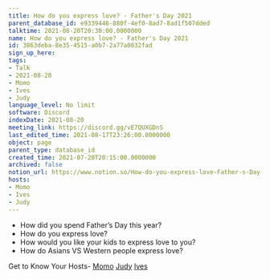 ```yaml
---
title: How do you express love? - Father's Day 2021
parent_database_id: e9339446-880f-4ef0-8ad7-8ad1f507dded
talktime: 2021-08-20T20:30:00.0000000
name: How do you express love? - Father's Day 2021
id: 3863deba-8e35-4515-a0b7-2a77a0032fad
sign_up_here: 
tags:
- Talk
- 2021-08-20
- Momo
- Ives
- Judy
language_level: No limit
software: Discord
indexDate: 2021-08-20
meeting_link: https://discord.gg/vE7QUXGDnS
last_edited_time: 2021-08-17T23:26:00.0000000
object: page
parent_type: database_id
created_time: 2021-07-20T20:15:00.0000000
archived: false
notion_url: https://www.notion.so/How-do-you-express-love-Father-s-Day-2021-3863deba8e354515a0b72a77a0032fad
hosts:
- Momo
- Ives
- Judy
---
```


   - How did you spend Father’s Day this year?
   - How do you express love?
   - How would you like your kids to express love to you?
   - How do Asians VS Western people express love? 

Get to Know Your Hosts-
[Momo](/23f0f26c7f1547c0b08477c0c6f1f461)
[Judy](/d7df8bdfae994fc1a37a32b73806247f)
[Ives](/80871d292cbd411da0b1ab74bb5bccfd)




